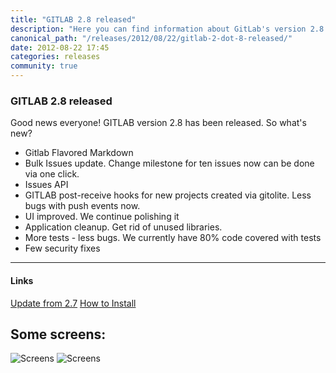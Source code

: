 ```yaml
---
title: "GITLAB 2.8 released"
description: "Here you can find information about GitLab's version 2.8 release. Learn more!"
canonical_path: "/releases/2012/08/22/gitlab-2-dot-8-released/"
date: 2012-08-22 17:45
categories: releases
community: true
---
```


### GITLAB 2.8 released

Good news everyone! GITLAB version 2.8 has been released.
So what's new?

* Gitlab Flavored Markdown
* Bulk Issues update. Change milestone for ten issues now can be done via one click.
* Issues API
* GITLAB post-receive hooks for new projects created via gitolite. Less bugs with push events now.
* UI improved. We continue polishing it
* Application cleanup. Get rid of unused libraries.
* More tests - less bugs. We currently have 80% code covered with tests
* Few security fixes


- - - 
<h4>Links</h4>
<a title="Update from 2.7" href="https://github.com/gitlabhq/gitlabhq/wiki/From-2.7-to-2.8">Update from 2.7</a>
<a title="How to Install" href="https://about.gitlab.com/install/">How to Install</a>

## Some screens:
![Screens](/images/2_8/gitlab_source.png)
![Screens](/images/2_8/gitlab_issues.png)
